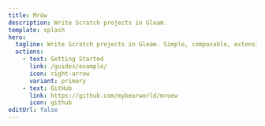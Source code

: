 ```yaml
---
title: Mröw
description: Write Scratch projects in Gleam.
template: splash
hero:
  tagline: Write Scratch projects in Gleam. Simple, composable, extensible.
  actions:
    - text: Getting Started
      link: /guides/example/
      icon: right-arrow
      variant: primary
    - text: GitHub
      link: https://github.com/mybearworld/mroew
      icon: github
editUrl: false
---
```

